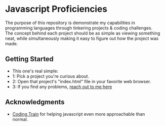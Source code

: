 # Javascript Proficiencies

The purpose of this repository is demonstrate my capabilities in programming languages
through tinkering projects & coding challenges.
The concept behind each project should be as simple as viewing something neat,
while simultaneously making it easy to figure out how the project was made.

## Getting Started
* This one's real simple:
* 1: Pick a project you're curious about.
* 2: Open that project's "index.html" file in your favorite web browser.
* 3: If you find any problems, [reach out to me here](mailto:markpuchalaii@gmail.com)

## Acknowledgments

* [Coding Train](https://www.youtube.com/channel/UCvjgXvBlbQiydffZU7m1_aw) for helping javascript even more approachable than normal.
